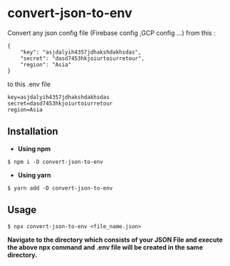 
# convert-json-to-env 

Convert any json config file (Firebase config ,GCP config ...) from this :

```shell
{
    "key": "asjdalyih4357jdhakshdakhsdas",
    "secret": "dasd7453hkjoiurtoiurretour",
    "region": "Asia"
}
```

to this .env file 

```shell 
key=asjdalyih4357jdhakshdakhsdas
secret=dasd7453hkjoiurtoiurretour
region=Asia
```



## Installation

-  **Using npm** 

```shell
$ npm i -D convert-json-to-env
```
- **Using yarn** 

```shell
$ yarn add -D convert-json-to-env
```

## Usage

```shell
$ npx convert-json-to-env <file_name.json>
```

**Navigate to the directory which consists of your JSON File and execute the above npx command and .env file will be created in the same directory.**
